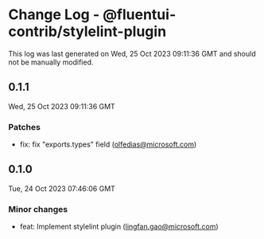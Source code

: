 # Change Log - @fluentui-contrib/stylelint-plugin

This log was last generated on Wed, 25 Oct 2023 09:11:36 GMT and should not be manually modified.

<!-- Start content -->

## 0.1.1

Wed, 25 Oct 2023 09:11:36 GMT

### Patches

- fix: fix "exports.types" field (olfedias@microsoft.com)

## 0.1.0

Tue, 24 Oct 2023 07:46:06 GMT

### Minor changes

- feat: Implement stylelint plugin (lingfan.gao@microsoft.com)
